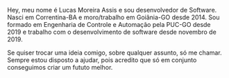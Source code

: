 Hey, meu nome é Lucas Moreira Assis e sou desenvolvedor de Software.
Nasci em Correntina-BA e moro/trabalho em Goiânia-GO desde 2014.
Sou formado em Engenharia de Controle e Automação pela PUC-GO desde 2019
e trabalho com o desenvolvimento de software desde novembro de 2019.

Se quiser trocar uma ideia comigo, sobre qualquer assunto, só me chamar. 
Sempre estou disposto a ajudar, pois acredito que só em conjunto conseguimos criar um fututo melhor.
